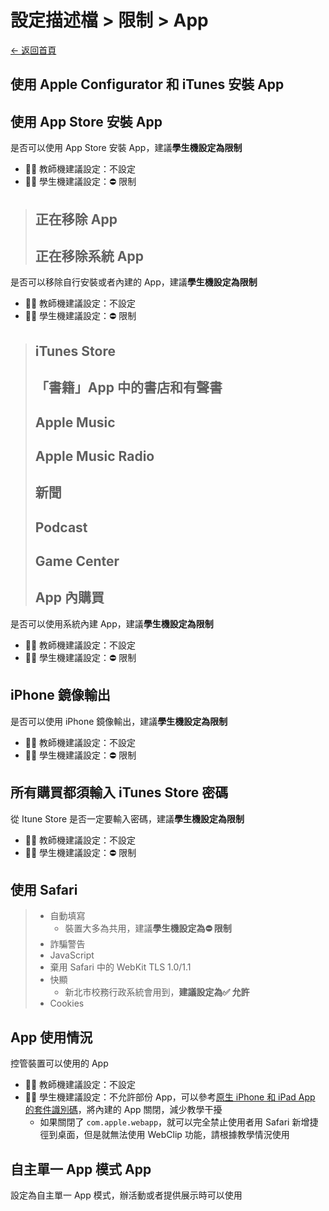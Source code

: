 # 設定描述檔 > 限制 > App

[← 返回首頁](../)

## 使用 Apple Configurator 和 iTunes 安裝 App

## 使用 App Store 安裝 App

是否可以使用 App Store 安裝 App，建議**學生機設定為限制**

* 👨‍🏫 教師機建議設定：不設定
* 👩‍🎓 學生機建議設定：⛔ 限制

> ## 正在移除 App
>
> ## 正在移除系統 App

是否可以移除自行安裝或者內建的 App，建議**學生機設定為限制**

* 👨‍🏫 教師機建議設定：不設定
* 👩‍🎓 學生機建議設定：⛔ 限制

> ## iTunes Store
>
> ## 「書籍」App 中的書店和有聲書
>
> ## Apple Music
>
> ## Apple Music Radio
>
> ## 新聞
>
> ## Podcast
>
> ## Game Center
>
> ## App 內購買

是否可以使用系統內建 App，建議**學生機設定為限制**

* 👨‍🏫 教師機建議設定：不設定
* 👩‍🎓 學生機建議設定：⛔ 限制

## iPhone 鏡像輸出

是否可以使用 iPhone 鏡像輸出，建議**學生機設定為限制**

* 👨‍🏫 教師機建議設定：不設定
* 👩‍🎓 學生機建議設定：⛔ 限制

## 所有購買都須輸入 iTunes Store 密碼

從 Itune Store 是否一定要輸入密碼，建議**學生機設定為限制**

* 👨‍🏫 教師機建議設定：不設定
* 👩‍🎓 學生機建議設定：⛔ 限制

## 使用 Safari

> * 自動填寫
>   * 裝置大多為共用，建議**學生機設定為⛔ 限制**
> * 詐騙警告
> * JavaScript
> * 棄用 Safari 中的 WebKit TLS 1.0/1.1
> * 快顯
>   * 新北市校務行政系統會用到，**建議設定為✅ 允許**
> * Cookies

## App 使用情況

控管裝置可以使用的 App

* 👨‍🏫 教師機建議設定：不設定
* 👩‍🎓 學生機建議設定：不允許部份 App，可以參考[原生 iPhone 和 iPad App 的套件識別碼](https://support.apple.com/zh-tw/guide/deployment/depece748c41/web)，將內建的 App 關閉，減少教學干擾
  * 如果關閉了 `com.apple.webapp`，就可以完全禁止使用者用 Safari 新增捷徑到桌面，但是就無法使用 WebClip 功能，請根據教學情況使用

## 自主單一 App 模式 App

設定為自主單一 App 模式，辦活動或者提供展示時可以使用

